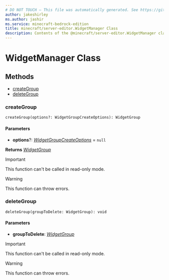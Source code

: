 ```yaml
---
# DO NOT TOUCH — This file was automatically generated. See https://github.com/mojang/minecraftapidocsgenerator to modify descriptions, examples, etc.
author: jakeshirley
ms.author: jashir
ms.service: minecraft-bedrock-edition
title: minecraft/server-editor.WidgetManager Class
description: Contents of the @minecraft/server-editor.WidgetManager class.
---
```

# WidgetManager Class

## Methods
- [createGroup](#creategroup)
- [deleteGroup](#deletegroup)

### **createGroup**
`
createGroup(options?: WidgetGroupCreateOptions): WidgetGroup
`

#### **Parameters**
- **options**?: [*WidgetGroupCreateOptions*](WidgetGroupCreateOptions.md) = `null`

**Returns** [*WidgetGroup*](WidgetGroup.md)

> [!IMPORTANT]
> This function can't be called in read-only mode.

> [!WARNING]
> This function can throw errors.

### **deleteGroup**
`
deleteGroup(groupToDelete: WidgetGroup): void
`

#### **Parameters**
- **groupToDelete**: [*WidgetGroup*](WidgetGroup.md)

> [!IMPORTANT]
> This function can't be called in read-only mode.

> [!WARNING]
> This function can throw errors.
